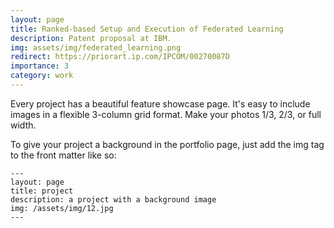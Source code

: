 ```yaml
---
layout: page
title: Ranked-based Setup and Execution of Federated Learning
description: Patent proposal at IBM.
img: assets/img/federated_learning.png
redirect: https://priorart.ip.com/IPCOM/00270087D
importance: 3
category: work
---
```


Every project has a beautiful feature showcase page.
It's easy to include images in a flexible 3-column grid format.
Make your photos 1/3, 2/3, or full width.

To give your project a background in the portfolio page, just add the img tag to the front matter like so:

    ---
    layout: page
    title: project
    description: a project with a background image
    img: /assets/img/12.jpg
    ---
